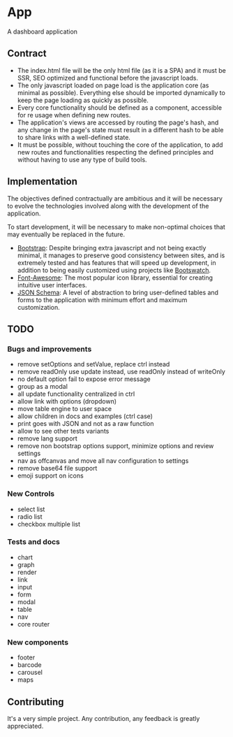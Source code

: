 # App
A dashboard application 

## Contract
 - The index.html file will be the only html file (as it is a SPA) and it must
be SSR, SEO optimized and functional before the javascript loads.
 - The only javascript loaded on page load is the application core (as minimal
as possible). Everything else should be imported dynamically to keep the page
loading as quickly as possible.
 - Every core functionality should be defined as a component, accessible for
re usage when defining new routes.
 - The application's views are accessed by routing the page's hash, and any
change in the page's state must result in a different hash to be able to share
links with a well-defined state.
 - It must be possible, without touching the core of the application, to add
new routes and functionalities respecting the defined principles and without
having to use any type of build tools.

## Implementation
The objectives defined contractually are ambitious and it will be necessary to
evolve the technologies involved along with the development of the application.

To start development, it will be necessary to make non-optimal choices that may
eventually be replaced in the future.

 - [Bootstrap](https://github.com/twbs/bootstrap): Despite bringing extra
javascript and not being exactly minimal, it manages to preserve good
consistency between sites, and is extremely tested and has features that will
speed up development, in addition to being easily customized using projects
like [Bootswatch](https://github.com/thomaspark/bootswatch).
 - [Font-Awesome](https://github.com/FortAwesome/Font-Awesome): The most
popular icon library, essential for creating intuitive user interfaces.
 - [JSON Schema](https://github.com/json-schema-org/json-schema-spec): A level
of abstraction to bring user-defined tables and forms to the application with
minimum effort and maximum customization.

## TODO

### Bugs and improvements
 - remove setOptions and setValue, replace ctrl instead
 - remove readOnly use update instead, use readOnly instead of writeOnly
 - no default option fail to expose error message
 - group as a modal
 - all update functionality centralized in ctrl 
 - allow link with options (dropdown)
 - move table engine to user space
 - allow children in docs and examples (ctrl case)
 - print goes with JSON and not as a raw function
 - allow to see other tests variants
 - remove lang support
 - remove non bootstrap options support, minimize options and review settings
 - nav as offcanvas and move all nav configuration to settings
 - remove base64 file support
 - emoji support on icons

### New Controls
 - select list
 - radio list
 - checkbox multiple list

### Tests and docs
 - chart
 - graph
 - render
 - link
 - input
 - form
 - modal
 - table
 - nav
 - core router

### New components
 - footer
 - barcode
 - carousel
 - maps

## Contributing
It's a very simple project.
Any contribution, any feedback is greatly appreciated.
